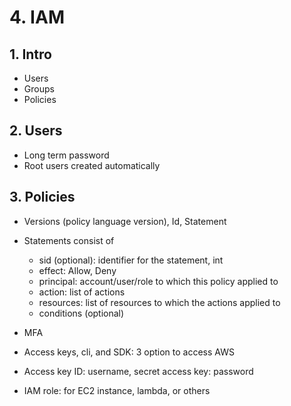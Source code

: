 # 4. IAM

## 1. Intro

- Users
- Groups
- Policies

## 2. Users

- Long term password
- Root users created automatically

## 3. Policies

- Versions (policy language version), Id, Statement
- Statements consist of
  - sid (optional): identifier for the statement, int
  - effect: Allow, Deny
  - principal: account/user/role to which this policy applied to
  - action: list of actions 
  - resources: list of resources to which the actions applied to
  - conditions (optional)

- MFA

- Access keys, cli, and SDK: 3 option to access AWS


- Access key ID: username, secret access key: password

- IAM role: for EC2 instance, lambda, or others